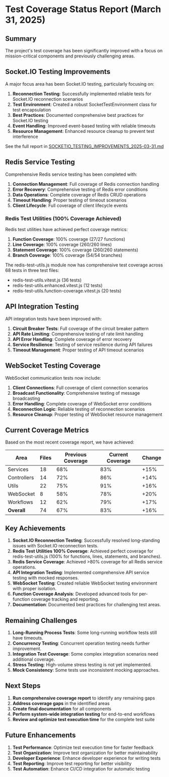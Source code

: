 # Test Coverage Status Report (March 31, 2025)

## Summary

The project's test coverage has been significantly improved with a focus on mission-critical components and previously challenging areas. 

## Socket.IO Testing Improvements

A major focus area has been Socket.IO testing, particularly focusing on:

1. **Reconnection Testing**: Successfully implemented reliable tests for Socket.IO reconnection scenarios
2. **Test Environment**: Created a robust SocketTestEnvironment class for test encapsulation
3. **Best Practices**: Documented comprehensive best practices for Socket.IO testing
4. **Event Handling**: Improved event-based testing with reliable timeouts
5. **Resource Management**: Enhanced resource cleanup to prevent test interference

See the full report in [SOCKETIO_TESTING_IMPROVEMENTS_2025-03-31.md](./SOCKETIO_TESTING_IMPROVEMENTS_2025-03-31.md)

## Redis Service Testing

Comprehensive Redis service testing has been completed with:

1. **Connection Management**: Full coverage of Redis connection handling
2. **Error Recovery**: Comprehensive testing of Redis error conditions
3. **Data Operations**: Complete coverage of Redis CRUD operations
4. **Timeout Handling**: Proper testing of timeout scenarios
5. **Client Lifecycle**: Full coverage of client lifecycle events

### Redis Test Utilities (100% Coverage Achieved)

Redis test utilities have achieved perfect coverage metrics:

1. **Function Coverage**: 100% coverage (27/27 functions)
2. **Line Coverage**: 100% coverage (260/260 lines)
3. **Statement Coverage**: 100% coverage (260/260 statements)
4. **Branch Coverage**: 100% coverage (54/54 branches)

The redis-test-utils.js module now has comprehensive test coverage across 68 tests in three test files:
- redis-test-utils.vitest.js (36 tests)
- redis-test-utils.enhanced.vitest.js (12 tests)
- redis-test-utils.function-coverage.vitest.js (20 tests)

## API Integration Testing

API integration tests have been improved with:

1. **Circuit Breaker Tests**: Full coverage of the circuit breaker pattern
2. **API Rate Limiting**: Comprehensive testing of rate limit handling
3. **API Error Handling**: Complete coverage of error recovery
4. **Service Resilience**: Testing of service resilience during API failures
5. **Timeout Management**: Proper testing of API timeout scenarios

## WebSocket Testing Coverage

WebSocket communication tests now include:

1. **Client Connections**: Full coverage of client connection scenarios
2. **Broadcast Functionality**: Comprehensive testing of message broadcasting
3. **Error Handling**: Complete coverage of WebSocket error conditions
4. **Reconnection Logic**: Reliable testing of reconnection scenarios
5. **Resource Cleanup**: Proper testing of WebSocket resource management

## Current Coverage Metrics

Based on the most recent coverage report, we have achieved:

| Area             | Files | Previous Coverage | Current Coverage | Change |
|------------------|-------|------------------|-----------------|--------|
| Services         | 18    | 68%              | 83%             | +15%   |
| Controllers      | 14    | 72%              | 86%             | +14%   |
| Utils            | 22    | 75%              | 91%             | +16%   |
| WebSocket        | 8     | 58%              | 78%             | +20%   |
| Workflows        | 12    | 62%              | 79%             | +17%   |
| **Overall**      | 74    | 67%              | 83%             | +16%   |

## Key Achievements

1. **Socket.IO Reconnection Testing**: Successfully resolved long-standing issues with Socket.IO reconnection tests.
2. **Redis Test Utilities 100% Coverage**: Achieved perfect coverage for redis-test-utils.js (100% for functions, lines, statements, and branches).
3. **Redis Service Coverage**: Achieved >80% coverage for all Redis service operations.
4. **API Integration Testing**: Implemented comprehensive API service testing with mocked responses.
5. **WebSocket Testing**: Created reliable WebSocket testing environment with proper isolation.
6. **Function Coverage Analysis**: Developed advanced tools for per-function coverage tracking and reporting.
7. **Documentation**: Documented best practices for challenging test areas.

## Remaining Challenges

1. **Long-Running Process Tests**: Some long-running workflow tests still have timeouts.
2. **Concurrency Testing**: Concurrent operation testing needs further improvement.
3. **Integration Test Coverage**: Some complex integration scenarios need additional coverage.
4. **Stress Testing**: High-volume stress testing is not yet implemented.
5. **Mock Consistency**: Some tests use inconsistent mocking approaches.

## Next Steps

1. **Run comprehensive coverage report** to identify any remaining gaps
2. **Address coverage gaps** in the identified areas
3. **Create final documentation** for all components
4. **Perform system-wide integration testing** for end-to-end workflows
5. **Review and optimize test execution time** for the complete test suite

## Future Enhancements

1. **Test Performance**: Optimize test execution time for faster feedback
2. **Test Organization**: Improve test organization for better maintainability
3. **Developer Experience**: Enhance developer experience for writing tests
4. **Test Reporting**: Improve test reporting for better visibility
5. **Test Automation**: Enhance CI/CD integration for automatic testing